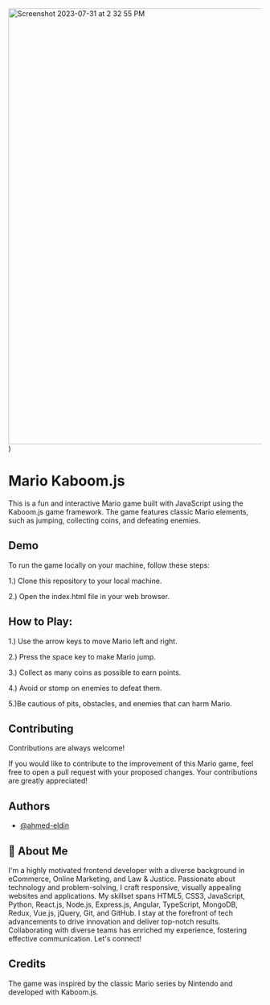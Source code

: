 

<img width="866" alt="Screenshot 2023-07-31 at 2 32 55 PM" src="https://github.com/ahmed-eldin/mario-kaboomjs/assets/111728755/0f7fc6d3-a7fe-4289-ab7b-c65ea1eb660f">
)


# Mario Kaboom.js


This is a fun and interactive Mario game built with JavaScript using the Kaboom.js game framework. The game features classic Mario elements, such as jumping, collecting coins, and defeating enemies. 




## Demo

To run the game locally on your machine, follow these steps:

1.) Clone this repository to your local machine.

2.) Open the index.html file in your web browser.




## How to Play:

1.) Use the arrow keys to move Mario left and right.

2.) Press the space key to make Mario jump.

3.) Collect as many coins as possible to earn points.

4.) Avoid or stomp on enemies to defeat them.

5.)Be cautious of pits, obstacles, and enemies that can harm Mario.
## Contributing




Contributions are always welcome!

If you would like to contribute to the improvement of this Mario game, feel free to open a pull request with your proposed changes. Your contributions are greatly appreciated!




## Authors

- [@ahmed-eldin](https://www.github.com/ahmed-eldin)




## 🚀 About Me

I'm a highly motivated frontend developer with a diverse background in eCommerce, Online Marketing, and Law & Justice. Passionate about technology and problem-solving, I craft responsive, visually appealing websites and applications. My skillset spans HTML5, CSS3, JavaScript, Python, React.js, Node.js, Express.js, Angular, TypeScript, MongoDB, Redux, Vue.js, jQuery, Git, and GitHub. I stay at the forefront of tech advancements to drive innovation and deliver top-notch results. Collaborating with diverse teams has enriched my experience, fostering effective communication. Let's connect!


## Credits

The game was inspired by the classic Mario series by Nintendo and developed with Kaboom.js.

